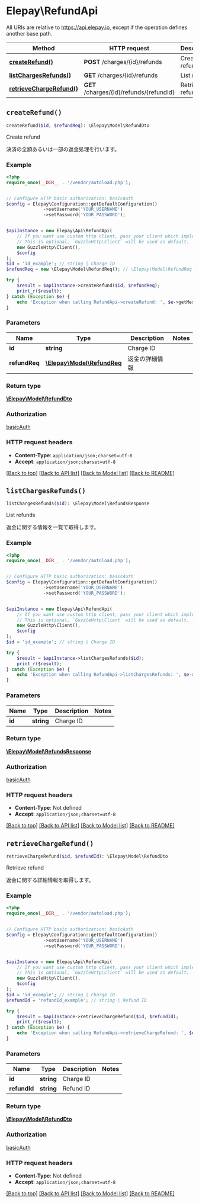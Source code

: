 # Elepay\RefundApi

All URIs are relative to https://api.elepay.io, except if the operation defines another base path.

| Method | HTTP request | Description |
| ------------- | ------------- | ------------- |
| [**createRefund()**](RefundApi.md#createRefund) | **POST** /charges/{id}/refunds | Create refund |
| [**listChargesRefunds()**](RefundApi.md#listChargesRefunds) | **GET** /charges/{id}/refunds | List refunds |
| [**retrieveChargeRefund()**](RefundApi.md#retrieveChargeRefund) | **GET** /charges/{id}/refunds/{refundId} | Retrieve refund |


## `createRefund()`

```php
createRefund($id, $refundReq): \Elepay\Model\RefundDto
```

Create refund

決済の全額あるいは一部の返金処理を行います。

### Example

```php
<?php
require_once(__DIR__ . '/vendor/autoload.php');


// Configure HTTP basic authorization: basicAuth
$config = Elepay\Configuration::getDefaultConfiguration()
              ->setUsername('YOUR_USERNAME')
              ->setPassword('YOUR_PASSWORD');


$apiInstance = new Elepay\Api\RefundApi(
    // If you want use custom http client, pass your client which implements `GuzzleHttp\ClientInterface`.
    // This is optional, `GuzzleHttp\Client` will be used as default.
    new GuzzleHttp\Client(),
    $config
);
$id = 'id_example'; // string | Charge ID
$refundReq = new \Elepay\Model\RefundReq(); // \Elepay\Model\RefundReq | 返金の詳細情報

try {
    $result = $apiInstance->createRefund($id, $refundReq);
    print_r($result);
} catch (Exception $e) {
    echo 'Exception when calling RefundApi->createRefund: ', $e->getMessage(), PHP_EOL;
}
```

### Parameters

| Name | Type | Description  | Notes |
| ------------- | ------------- | ------------- | ------------- |
| **id** | **string**| Charge ID | |
| **refundReq** | [**\Elepay\Model\RefundReq**](../Model/RefundReq.md)| 返金の詳細情報 | |

### Return type

[**\Elepay\Model\RefundDto**](../Model/RefundDto.md)

### Authorization

[basicAuth](../../README.md#basicAuth)

### HTTP request headers

- **Content-Type**: `application/json;charset=utf-8`
- **Accept**: `application/json;charset=utf-8`

[[Back to top]](#) [[Back to API list]](../../README.md#endpoints)
[[Back to Model list]](../../README.md#models)
[[Back to README]](../../README.md)

## `listChargesRefunds()`

```php
listChargesRefunds($id): \Elepay\Model\RefundsResponse
```

List refunds

返金に関する情報を一覧で取得します。

### Example

```php
<?php
require_once(__DIR__ . '/vendor/autoload.php');


// Configure HTTP basic authorization: basicAuth
$config = Elepay\Configuration::getDefaultConfiguration()
              ->setUsername('YOUR_USERNAME')
              ->setPassword('YOUR_PASSWORD');


$apiInstance = new Elepay\Api\RefundApi(
    // If you want use custom http client, pass your client which implements `GuzzleHttp\ClientInterface`.
    // This is optional, `GuzzleHttp\Client` will be used as default.
    new GuzzleHttp\Client(),
    $config
);
$id = 'id_example'; // string | Charge ID

try {
    $result = $apiInstance->listChargesRefunds($id);
    print_r($result);
} catch (Exception $e) {
    echo 'Exception when calling RefundApi->listChargesRefunds: ', $e->getMessage(), PHP_EOL;
}
```

### Parameters

| Name | Type | Description  | Notes |
| ------------- | ------------- | ------------- | ------------- |
| **id** | **string**| Charge ID | |

### Return type

[**\Elepay\Model\RefundsResponse**](../Model/RefundsResponse.md)

### Authorization

[basicAuth](../../README.md#basicAuth)

### HTTP request headers

- **Content-Type**: Not defined
- **Accept**: `application/json;charset=utf-8`

[[Back to top]](#) [[Back to API list]](../../README.md#endpoints)
[[Back to Model list]](../../README.md#models)
[[Back to README]](../../README.md)

## `retrieveChargeRefund()`

```php
retrieveChargeRefund($id, $refundId): \Elepay\Model\RefundDto
```

Retrieve refund

返金に関する詳細情報を取得します。

### Example

```php
<?php
require_once(__DIR__ . '/vendor/autoload.php');


// Configure HTTP basic authorization: basicAuth
$config = Elepay\Configuration::getDefaultConfiguration()
              ->setUsername('YOUR_USERNAME')
              ->setPassword('YOUR_PASSWORD');


$apiInstance = new Elepay\Api\RefundApi(
    // If you want use custom http client, pass your client which implements `GuzzleHttp\ClientInterface`.
    // This is optional, `GuzzleHttp\Client` will be used as default.
    new GuzzleHttp\Client(),
    $config
);
$id = 'id_example'; // string | Charge ID
$refundId = 'refundId_example'; // string | Refund ID

try {
    $result = $apiInstance->retrieveChargeRefund($id, $refundId);
    print_r($result);
} catch (Exception $e) {
    echo 'Exception when calling RefundApi->retrieveChargeRefund: ', $e->getMessage(), PHP_EOL;
}
```

### Parameters

| Name | Type | Description  | Notes |
| ------------- | ------------- | ------------- | ------------- |
| **id** | **string**| Charge ID | |
| **refundId** | **string**| Refund ID | |

### Return type

[**\Elepay\Model\RefundDto**](../Model/RefundDto.md)

### Authorization

[basicAuth](../../README.md#basicAuth)

### HTTP request headers

- **Content-Type**: Not defined
- **Accept**: `application/json;charset=utf-8`

[[Back to top]](#) [[Back to API list]](../../README.md#endpoints)
[[Back to Model list]](../../README.md#models)
[[Back to README]](../../README.md)
